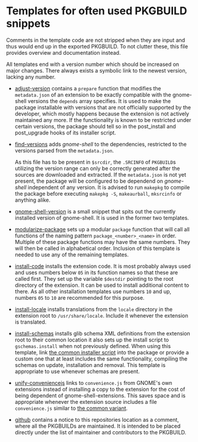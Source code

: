 # Templates for often used PKGBUILD snippets

Comments in the template code are not stripped when they are input and thus would end up in the exported PKGBUILD. To not clutter these, this file provides overview and documentation instead.

All templates end with a version number which should be increased on major changes. There always exists a symbolic link to the newest version, lacking any number.

- [adjust-version](adjust-version.template) contains a `prepare` function that modifies the `metadata.json` of an extension to be exactly compatible with the gnome-shell versions the `depends` array specifies. It is used to make the package installable with versions that are not officially supported by the developer, which mostly happens because the extension is not actively maintained any more. If the functionality is known to be restricted under certain versions, the package should tell so in the post_install and post_upgrade hooks of its installer script.

- [find-versions](find-versions.template) adds _gnome-shell_ to the dependencies, restricted to the versions parsed from the `metadata.json`.

  As this file has to be present in `$srcdir`, the `.SRCINFO` of `PKGBUILD`s utilizing the version range can only be correctly generated after the sources are downloaded and extracted. If the `metadata.json` is not yet present, the package will be configured to be dependend on _gnome-shell_ independent of any version. It is advised to run `makepkg` to compile the package before executing `makepkg -S`, `makeaurball`, `mksrcinfo` or anything alike.

- [gnome-shell-version](gnome-shell-version.template) is a small snippet that spits out the currently installed version of gnome-shell. It is used in the former two templates.

- [modularize-package](modularize-package.template) sets up a modular `package` function that will call all functions of the naming pattern `package_<number>_<name>` in order. Multiple of these package functions may have the same numbers. They will then be called in alphabetical order. Inclusion of this template is needed to use any of the remaining templates.

- [install-code](install-code.template) installs the extension code. It is most probably always used and uses numbers below `05` in its function names so that these are called first. They set up the variable `$destdir` pointing to the root directory of the extension. It can be used to install additional content to there. As all other installation templates use numbers `10` and up, numbers `05` to `10` are recommended for this purpose.

- [install-locale](install-locale.template) installs translations from the `locale` directory in the extension root to `/usr/share/locale`. Include it whenever the extension is translated.

- [install-schemas](install-schemas.template) installs glib schema XML definitions from the extension root to their common location it also sets up the install script to `gschemas.install` when not previously defined. When using this template, link [the common installer script](../gschemas.install) into the package or provide a custom one that at least includes the same functionality, compiling the schemas on update, installation and removal. This template is appropriate to use whenever schemas are present.

- [unify-conveniencejs](unify-conveniencejs.template) links to `convenience.js` from GNOME's own extensions instead of installing a copy to the extension for the cost of being dependent of gnome-shell-extensions. This saves space and is appropriate whenever the extension source includes a file `convenience.js` similar to [the common variant](https://github.com/GNOME/gnome-shell-extensions/blob/master/lib/convenience.js).

- [github](github.template) contains a notice to this repositories location as a comment, where all the PKGBUILDs are maintained. It is intended to be placed directly under the list of maintainer and contributors to the PKGBUILD.
